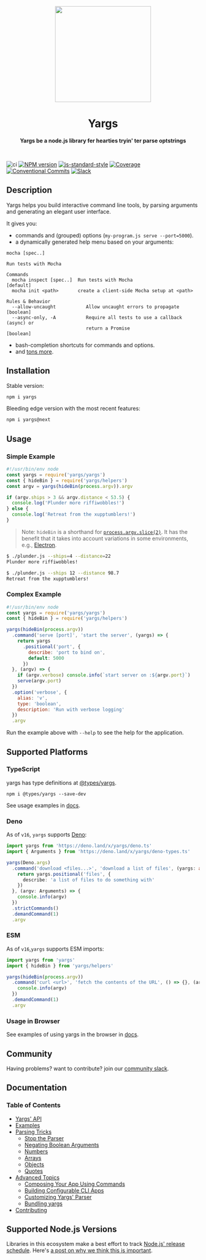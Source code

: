 <p align="center">
  <img width="250" src="https://raw.githubusercontent.com/yargs/yargs/master/yargs-logo.png">
</p>
<h1 align="center"> Yargs </h1>
<p align="center">
  <b >Yargs be a node.js library fer hearties tryin' ter parse optstrings</b>
</p>

<br>

![ci](https://github.com/yargs/yargs/workflows/ci/badge.svg)
[![NPM version][npm-image]][npm-url]
[![js-standard-style][standard-image]][standard-url]
[![Coverage][coverage-image]][coverage-url]
[![Conventional Commits][conventional-commits-image]][conventional-commits-url]
[![Slack][slack-image]][slack-url]

## Description
Yargs helps you build interactive command line tools, by parsing arguments and generating an elegant user interface.

It gives you:

* commands and (grouped) options (`my-program.js serve --port=5000`).
* a dynamically generated help menu based on your arguments:

```
mocha [spec..]

Run tests with Mocha

Commands
  mocha inspect [spec..]  Run tests with Mocha                         [default]
  mocha init <path>       create a client-side Mocha setup at <path>

Rules & Behavior
  --allow-uncaught           Allow uncaught errors to propagate        [boolean]
  --async-only, -A           Require all tests to use a callback (async) or
                             return a Promise                          [boolean]
```

* bash-completion shortcuts for commands and options.
* and [tons more](/docs/api.md).

## Installation

Stable version:
```bash
npm i yargs
```

Bleeding edge version with the most recent features:
```bash
npm i yargs@next
```

## Usage

### Simple Example

```javascript
#!/usr/bin/env node
const yargs = require('yargs/yargs')
const { hideBin } = require('yargs/helpers')
const argv = yargs(hideBin(process.argv)).argv

if (argv.ships > 3 && argv.distance < 53.5) {
  console.log('Plunder more riffiwobbles!')
} else {
  console.log('Retreat from the xupptumblers!')
}
```

> Note: `hideBin` is a shorthand for [`process.argv.slice(2)`](https://nodejs.org/en/knowledge/command-line/how-to-parse-command-line-arguments/). It has the benefit that it takes into account variations in some environments, e.g., [Electron](https://github.com/electron/electron/issues/4690).

```bash
$ ./plunder.js --ships=4 --distance=22
Plunder more riffiwobbles!

$ ./plunder.js --ships 12 --distance 98.7
Retreat from the xupptumblers!
```

### Complex Example

```javascript
#!/usr/bin/env node
const yargs = require('yargs/yargs')
const { hideBin } = require('yargs/helpers')

yargs(hideBin(process.argv))
  .command('serve [port]', 'start the server', (yargs) => {
    return yargs
      .positional('port', {
        describe: 'port to bind on',
        default: 5000
      })
  }, (argv) => {
    if (argv.verbose) console.info(`start server on :${argv.port}`)
    serve(argv.port)
  })
  .option('verbose', {
    alias: 'v',
    type: 'boolean',
    description: 'Run with verbose logging'
  })
  .argv
```

Run the example above with `--help` to see the help for the application.

## Supported Platforms

### TypeScript

yargs has type definitions at [@types/yargs][type-definitions].

```
npm i @types/yargs --save-dev
```

See usage examples in [docs](/docs/typescript.md).

### Deno

As of `v16`, `yargs` supports [Deno](https://github.com/denoland/deno):

```typescript
import yargs from 'https://deno.land/x/yargs/deno.ts'
import { Arguments } from 'https://deno.land/x/yargs/deno-types.ts'

yargs(Deno.args)
  .command('download <files...>', 'download a list of files', (yargs: any) => {
    return yargs.positional('files', {
      describe: 'a list of files to do something with'
    })
  }, (argv: Arguments) => {
    console.info(argv)
  })
  .strictCommands()
  .demandCommand(1)
  .argv
```

### ESM

As of `v16`,`yargs` supports ESM imports:

```js
import yargs from 'yargs'
import { hideBin } from 'yargs/helpers'

yargs(hideBin(process.argv))
  .command('curl <url>', 'fetch the contents of the URL', () => {}, (argv) => {
    console.info(argv)
  })
  .demandCommand(1)
  .argv
```

### Usage in Browser

See examples of using yargs in the browser in [docs](/docs/browser.md).

## Community

Having problems? want to contribute? join our [community slack](http://devtoolscommunity.herokuapp.com).

## Documentation

### Table of Contents

* [Yargs' API](/docs/api.md)
* [Examples](/docs/examples.md)
* [Parsing Tricks](/docs/tricks.md)
  * [Stop the Parser](/docs/tricks.md#stop)
  * [Negating Boolean Arguments](/docs/tricks.md#negate)
  * [Numbers](/docs/tricks.md#numbers)
  * [Arrays](/docs/tricks.md#arrays)
  * [Objects](/docs/tricks.md#objects)
  * [Quotes](/docs/tricks.md#quotes)
* [Advanced Topics](/docs/advanced.md)
  * [Composing Your App Using Commands](/docs/advanced.md#commands)
  * [Building Configurable CLI Apps](/docs/advanced.md#configuration)
  * [Customizing Yargs' Parser](/docs/advanced.md#customizing)
  * [Bundling yargs](/docs/bundling.md)
* [Contributing](/contributing.md)

## Supported Node.js Versions

Libraries in this ecosystem make a best effort to track
[Node.js' release schedule](https://nodejs.org/en/about/releases/). Here's [a
post on why we think this is important](https://medium.com/the-node-js-collection/maintainers-should-consider-following-node-js-release-schedule-ab08ed4de71a).

[npm-url]: https://www.npmjs.com/package/yargs
[npm-image]: https://img.shields.io/npm/v/yargs.svg
[standard-image]: https://img.shields.io/badge/code%20style-standard-brightgreen.svg
[standard-url]: http://standardjs.com/
[conventional-commits-image]: https://img.shields.io/badge/Conventional%20Commits-1.0.0-yellow.svg
[conventional-commits-url]: https://conventionalcommits.org/
[slack-image]: http://devtoolscommunity.herokuapp.com/badge.svg
[slack-url]: http://devtoolscommunity.herokuapp.com
[type-definitions]: https://github.com/DefinitelyTyped/DefinitelyTyped/tree/master/types/yargs
[coverage-image]: https://img.shields.io/nycrc/yargs/yargs
[coverage-url]: https://github.com/yargs/yargs/blob/master/.nycrc

